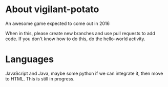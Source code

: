 # About vigilant-potato
An awesome game expected to come out in 2016

When in this, please create new branches and use pull requests to add code.
If you don't know how to do this, do the hello-world activity.

# Languages
JavaScript and Java, maybe some python if we can integrate it, then move to HTML. This is still in progress.
